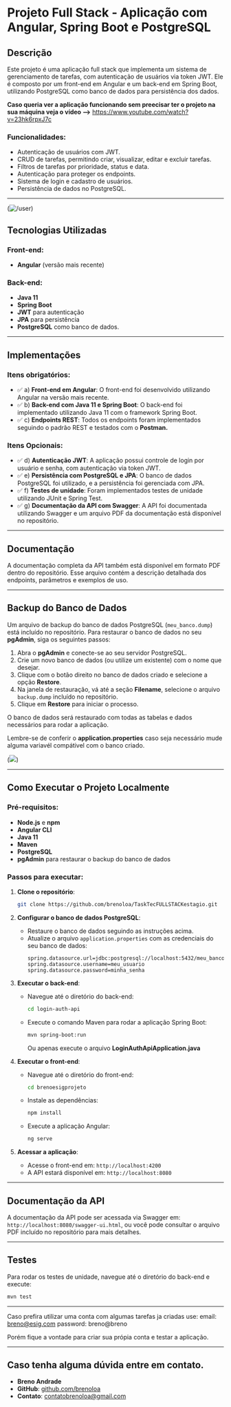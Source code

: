 # Projeto Full Stack - Aplicação com Angular, Spring Boot e PostgreSQL

## Descrição

Este projeto é uma aplicação full stack que implementa um sistema de gerenciamento de tarefas, com autenticação de usuários via token JWT. Ele é composto por um front-end em Angular e um back-end em Spring Boot, utilizando PostgreSQL como banco de dados para persistência dos dados.


**Caso queria ver a aplicação funcionando sem preecisar ter o projeto na sua máquina veja o vídeo -->** https://www.youtube.com/watch?v=23hk6rpxJ7c 

### Funcionalidades:

- Autenticação de usuários com JWT.
- CRUD de tarefas, permitindo criar, visualizar, editar e excluir tarefas.
- Filtros de tarefas por prioridade, status e data.
- Autenticação para proteger os endpoints.
- Sistema de login e cadastro de usuários.
- Persistência de dados no PostgreSQL.

---

(![/user](https://i.imgur.com/EQ5qP2x.png))
## Tecnologias Utilizadas

### Front-end:
- **Angular** (versão mais recente)

### Back-end:
- **Java 11**
- **Spring Boot**
- **JWT** para autenticação
- **JPA** para persistência
- **PostgreSQL** como banco de dados.

---

## Implementações

### Itens obrigatórios:

- ✅ a) **Front-end em Angular**: O front-end foi desenvolvido utilizando Angular na versão mais recente.
- ✅ b) **Back-end com Java 11 e Spring Boot**: O back-end foi implementado utilizando Java 11 com o framework Spring Boot.
- ✅ c) **Endpoints REST**: Todos os endpoints foram implementados seguindo o padrão REST e testados com o **Postman.**
  
### Itens Opcionais:

- ✅ d) **Autenticação JWT**: A aplicação possui controle de login por usuário e senha, com autenticação via token JWT.
- ✅ e) **Persistência com PostgreSQL e JPA**: O banco de dados PostgreSQL foi utilizado, e a persistência foi gerenciada com JPA.
- ✅ f) **Testes de unidade**: Foram implementados testes de unidade utilizando JUnit e Spring Test.
- ✅ g) **Documentação da API com Swagger**: A API foi documentada utilizando Swagger e um arquivo PDF da documentação está disponível no repositório.

---

## Documentação

A documentação completa da API também está disponível em formato PDF dentro do repositório. Esse arquivo contém a descrição detalhada dos endpoints, parâmetros e exemplos de uso.

---

## Backup do Banco de Dados

Um arquivo de backup do banco de dados PostgreSQL (`meu_banco.dump`) está incluído no repositório. Para restaurar o banco de dados no seu **pgAdmin**, siga os seguintes passos:

1. Abra o **pgAdmin** e conecte-se ao seu servidor PostgreSQL.
2. Crie um novo banco de dados (ou utilize um existente) com o nome que desejar.
3. Clique com o botão direito no banco de dados criado e selecione a opção **Restore**.
4. Na janela de restauração, vá até a seção **Filename**, selecione o arquivo `backup.dump` incluído no repositório.
5. Clique em **Restore** para iniciar o processo.

O banco de dados será restaurado com todas as tabelas e dados necessários para rodar a aplicação.

Lembre-se de conferir o **application.properties** caso seja necessário mude alguma variavél compátivel com o banco criado.

(![](https://i.imgur.com/iy6RjlF.png))

---

## Como Executar o Projeto Localmente

### Pré-requisitos:
- **Node.js** e **npm**
- **Angular CLI**
- **Java 11**
- **Maven**
- **PostgreSQL**
- **pgAdmin** para restaurar o backup do banco de dados

### Passos para executar:

1. **Clone o repositório**:
   ```bash
   git clone https://github.com/brenoloa/TaskTecFULLSTACKestagio.git
   ```

2. **Configurar o banco de dados PostgreSQL**:
   - Restaure o banco de dados seguindo as instruções acima.
   - Atualize o arquivo `application.properties` com as credenciais do seu banco de dados:
     ```properties
     spring.datasource.url=jdbc:postgresql://localhost:5432/meu_banco
     spring.datasource.username=meu_usuario
     spring.datasource.password=minha_senha
     ```

3. **Executar o back-end**:
   - Navegue até o diretório do back-end:
     ```bash
     cd login-auth-api
     ```
   - Execute o comando Maven para rodar a aplicação Spring Boot:
     ```bash
     mvn spring-boot:run
     ```
     Ou apenas execute o arquivo **LoginAuthApiApplication.java**

4. **Executar o front-end**:
   - Navegue até o diretório do front-end:
     ```bash
     cd brenoesigprojeto
     ```
   - Instale as dependências:
     ```bash
     npm install
     ```
   - Execute a aplicação Angular:
     ```bash
     ng serve
     ```

5. **Acessar a aplicação**:
   - Acesse o front-end em: `http://localhost:4200`
   - A API estará disponível em: `http://localhost:8080`

---

## Documentação da API

A documentação da API pode ser acessada via Swagger em: `http://localhost:8080/swagger-ui.html`, ou você pode consultar o arquivo PDF incluído no repositório para mais detalhes.

---

## Testes

Para rodar os testes de unidade, navegue até o diretório do back-end e execute:
```bash
mvn test
```
---
Caso prefira utilizar uma conta com algumas tarefas ja criadas use:
email:      breno@esig.com
password:   breno@breno

Porém fique a vontade para criar sua própia conta e testar a aplicação.

---

## Caso tenha alguma dúvida entre em contato.

- **Breno Andrade**
- **GitHub**: [github.com/brenoloa](https://github.com/brenoloa)
- **Contato**: contatobrenoloa@gmail.com
